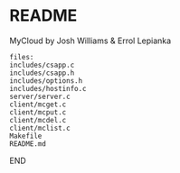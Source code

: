  README
 ===================
 MyCloud by Josh Williams & Errol Lepianka
 `````
 files:
 includes/csapp.c
 includes/csapp.h
 includes/options.h
 includes/hostinfo.c
 server/server.c
 client/mcget.c
 client/mcput.c
 client/mcdel.c
 client/mclist.c
 Makefile
 README.md

 `````
 
 END
